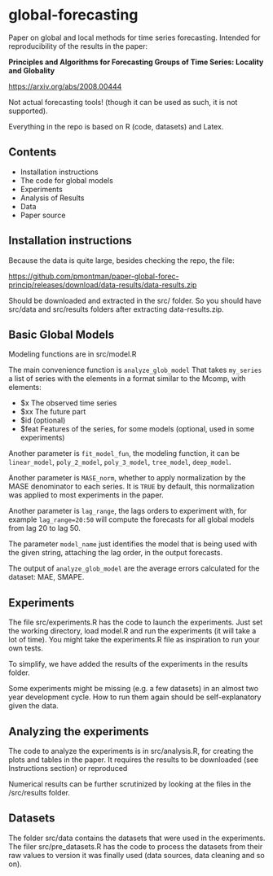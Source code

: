 # global-forecasting
Paper on global and local methods for time series forecasting.
Intended for reproducibility of the results in the paper:

**Principles and Algorithms for Forecasting Groups of Time Series: Locality and Globality**

https://arxiv.org/abs/2008.00444

Not actual forecasting tools! (though it can be used as such, it is not supported).

Everything in the repo is based on R (code, datasets) and Latex.



## Contents

 * Installation instructions
 * The code for global models
 * Experiments
 * Analysis of Results
 * Data
 * Paper source

## Installation instructions

Because the data is quite large, besides checking the repo,
the file:

https://github.com/pmontman/paper-global-forec-princip/releases/download/data-results/data-results.zip


Should be downloaded and extracted in the src/ folder.
So you should have src/data and src/results folders after extracting data-results.zip.




## Basic Global Models

Modeling functions are in src/model.R

The main convenience function is `analyze_glob_model`
That takes `my_series` a list of series with the elements in a format
similar to the Mcomp, with elements:

 * $x The observed time series
 * $xx The future part
 * $id (optional)
 * $feat Features of the series, for some models (optional, used in some experiments)

Another parameter is `fit_model_fun`, the modeling function, it can be
`linear_model`, `poly_2_model`, `poly_3_model`, `tree_model`, `deep_model`.

Another parameter is `MASE_norm`, whether to apply normalization by the MASE denominator
to each series. It is `TRUE` by default, this normalization was applied to most experiments in the paper.

Another parameter is `lag_range`, the lags orders to experiment with, for example 
`lag_range=20:50` will compute the forecasts for all global models from lag 20 to lag 50.

The parameter `model_name` just identifies the model that is being used with the given string, attaching the lag order,
in the output forecasts.

The output of `analyze_glob_model` are the average errors calculated for the dataset: MAE, SMAPE.

## Experiments

The file src/experiments.R has the code to launch the experiments.
Just set the working directory, load model.R and run the experiments (it will take a lot of time).
You might take the experiments.R file as inspiration to run your own tests.

To simplify, we have added the results of the experiments in the results folder.

Some experiments might be missing (e.g. a few datasets) in an almost two year
development cycle. How to run them again should be self-explanatory given the data.

## Analyzing the experiments

The code to analyze the experiments is in src/analysis.R,
for creating the plots and tables in the paper.
It requires the results to be downloaded (see Instructions section) or reproduced

Numerical results can be further scrutinized by looking at the files in the /src/results folder.


## Datasets
The folder src/data contains the datasets that were used in the experiments.
The filer src/pre_datasets.R has the code to process the datasets from their raw values
to version it was finally used (data sources, data cleaning and so on).

